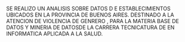 SE REALIZO  UN ANALISIS SOBRE DATOS D E ESTABLECIMIENTOS UBICADOS EN LA PROVINCIA DE BUENOS AIRES. DESTINADO A LA ATENCION  DE VIOLENCIA DE GENRERO , PARA LA MATERIA BASE DE DATOS Y MINERIA DE DATOSDE LA CARRERA TECNICATURA DE EN INFORMATICA APLICADA A LA SALUD.
